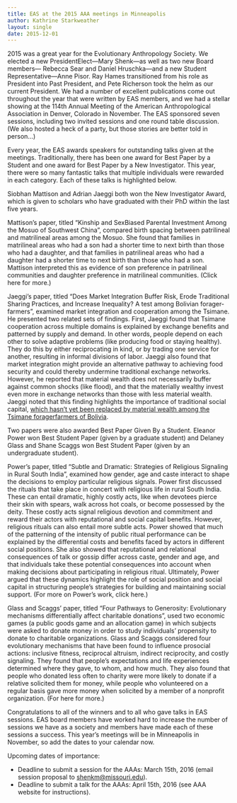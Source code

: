 ```yaml
---
title: EAS at the 2015 AAA meetings in Minneapolis
author: Kathrine Starkweather
layout: single
date: 2015-12-01
---
```


2015 was a great year for the Evolutionary Anthropology Society. We elected a new President­Elect—Mary Shenk—as well as two new Board members— Rebecca Sear and Daniel Hruschka—and a new Student Representative—Anne Pisor. Ray Hames transitioned from his role as President into Past­ President, and Pete Richerson took the helm as our current President. We had a number of excellent publications come out throughout the year that were written by EAS members, and we had a stellar showing at the 114th Annual Meeting of the American Anthropological Association in Denver, Colorado in November. The EAS sponsored seven sessions, including two invited sessions and one round table discussion. (We also hosted a heck of a party, but those stories are better told in person...)

Every year, the EAS awards speakers for outstanding talks given at the meetings. Traditionally, there has been one award for Best Paper by a Student and one award for Best Paper by a New Investigator. This year, there were so many fantastic talks that multiple individuals were rewarded in each category. Each of these talks is highlighted below.

Siobhan Mattison and Adrian Jaeggi both won the New Investigator Award, which is given to scholars who have graduated with their PhD within the last five years.

Mattison’s paper, titled “Kinship and Sex­Biased Parental Investment Among the Mosuo of Southwest China”, compared birth spacing between patrilineal and matrilineal areas among the Mosuo. She found that families in matrilineal areas who had a son had a shorter time to next birth than those who had a daughter, and that families in patrilineal areas who had a daughter had a shorter time to next birth than those who had a son. Mattison interpreted this as evidence of son preference in patrilineal communities and daughter preference in matrilineal communities. (Click here for more.)

Jaeggi’s paper, titled “Does Market Integration Buffer Risk, Erode Traditional Sharing Practices, and Increase Inequality? A test among Bolivian forager­ farmers”, examined market integration and cooperation among the Tsimane. He presented two related sets of findings. First, Jaeggi found that Tsimane cooperation across multiple domains is explained by exchange benefits and patterned by supply and demand. In other words, people depend on each other to solve adaptive problems (like producing food or staying healthy). They do this by either reciprocating in kind, or by trading one service for another, resulting in informal divisions of labor. Jaeggi also found that market integration might provide an alternative pathway to achieving food security and could thereby undermine traditional exchange networks. However, he reported that material wealth does not necessarily buffer against common shocks (like flood), and that the materially wealthy invest even more in exchange networks than those with less material wealth. Jaeggi noted that this finding highlights the importance of traditional social capital, [which hasn’t yet been replaced by material wealth among the Tsimane forager­farmers of Bolivia][2].

[2]: http://link.springer.com/article/10.1007/s10745-015-9764-y

Two papers were also awarded Best Paper Given By a Student. Eleanor Power won Best Student Paper (given by a graduate student) and Delaney Glass and Shane Scaggs won Best Student Paper (given by an undergraduate student).

Power’s paper, titled “Subtle and Dramatic: Strategies of Religious Signaling in Rural South India”, examined how gender, age and caste interact to shape the decisions to employ particular religious signals. Power first discussed the rituals that take place in concert with religious life in rural South India. These can entail dramatic, highly costly acts, like when devotees pierce their skin with spears, walk across hot coals, or become possessed by the deity. These costly acts signal religious devotion and commitment and reward their actors with reputational and social capital benefits. However, religious rituals can also entail more subtle acts. Power showed that much of the patterning of the intensity of public ritual performance can be explained by the differential costs and benefits faced by actors in different social positions. She also showed that reputational and relational consequences of talk or gossip differ across caste, gender and age, and that individuals take these potential consequences into account when making decisions about participating in religious ritual. Ultimately, Power argued that these dynamics highlight the role of social position and social capital in structuring people’s strategies for building and maintaining social support. (For more on Power’s work, click here.)

Glass and Scaggs’ paper, titled “Four Pathways to Generosity: Evolutionary mechanisms differentially affect charitable donations”, used two economic games (a public goods game and an allocation game) in which subjects were asked to donate money in order to study individuals’ propensity to donate to charitable organizations. Glass and Scaggs considered four evolutionary mechanisms that have been found to influence prosocial actions: inclusive fitness, reciprocal altruism, indirect reciprocity, and costly signaling. They found that people’s expectations and life experiences determined where they gave, to whom, and how much. They also found that people who donated less often to charity were more likely to donate if a relative solicited them for money, while people who volunteered on a regular basis gave more money when solicited by a member of a nonprofit organization. (For here for more.)

Congratulations to all of the winners and to all who gave talks in EAS sessions. EAS board members have worked hard to increase the number of sessions we have as a society and members have made each of these sessions a success. This year’s meetings will be in Minneapolis in November, so add the dates to your calendar now.

Upcoming dates of importance:
- Deadline to submit a session for the AAAs: March 15th, 2016 (email session proposal to shenkm@missouri.edu). 
- Deadline to submit a talk for the AAAs: April 15th, 2016 (see AAA website for instructions).